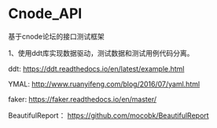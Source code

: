 # Cnode_API
基于cnode论坛的接口测试框架

1、使用ddt库实现数据驱动，测试数据和测试用例代码分离。

ddt:
https://ddt.readthedocs.io/en/latest/example.html

YMAL:
http://www.ruanyifeng.com/blog/2016/07/yaml.html

faker:
https://faker.readthedocs.io/en/master/

BeautifulReport：
https://github.com/mocobk/BeautifulReport
